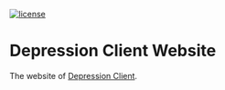 [![license](https://img.shields.io/github/license/mashape/apistatus.svg) ](LICENSE)

# Depression Client Website
The website of [Depression Client](https://depressionclient.ml/).